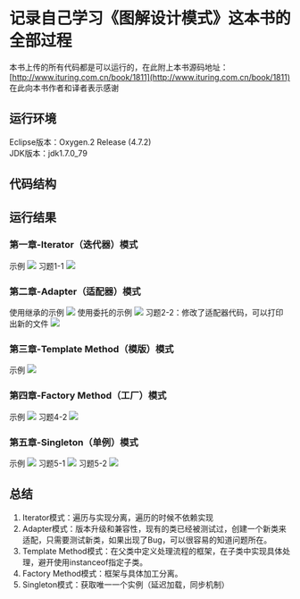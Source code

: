 # 记录自己学习《图解设计模式》这本书的全部过程
本书上传的所有代码都是可以运行的，在此附上本书源码地址： [http://www.ituring.com.cn/book/1811](http://www.ituring.com.cn/book/1811)<br/>
在此向本书作者和译者表示感谢

## 运行环境 ##
Eclipse版本：Oxygen.2 Release (4.7.2)<br/>
JDK版本：jdk1.7.0_79

## 代码结构 ##

## 运行结果 ##
### 第一章-Iterator（迭代器）模式 ###
示例
![](https://i.imgur.com/GZDJh5C.png)
习题1-1
![](https://i.imgur.com/Nq2hL7h.png)
### 第二章-Adapter（适配器）模式 ###
使用继承的示例
![](https://i.imgur.com/ahVgADk.png)
使用委托的示例
![](https://i.imgur.com/pCAvtTW.png)
习题2-2：修改了适配器代码，可以打印出新的文件
![](https://i.imgur.com/T0EVo2q.png)
### 第三章-Template Method（模版）模式 ###
示例
![](https://i.imgur.com/a4RBk0q.png)
### 第四章-Factory Method（工厂）模式 ###
示例
![](https://i.imgur.com/3vSxlja.png)
习题4-2
![](https://i.imgur.com/QAAL7JE.png)
### 第五章-Singleton（单例）模式 ###
示例
![](https://i.imgur.com/yZkxsLr.png)
习题5-1
![](https://i.imgur.com/DnNUuDs.png)
习题5-2
![](https://i.imgur.com/NNf1nPE.png)
## 总结 ##
1. Iterator模式：遍历与实现分离，遍历的时候不依赖实现
2. Adapter模式：版本升级和兼容性，现有的类已经被测试过，创建一个新类来适配，只需要测试新类，如果出现了Bug，可以很容易的知道问题所在。
3. Template Method模式：在父类中定义处理流程的框架，在子类中实现具体处理，避开使用instanceof指定子类。
4. Factory Method模式：框架与具体加工分离。
5. Singleton模式：获取唯一一个实例（延迟加载，同步机制）